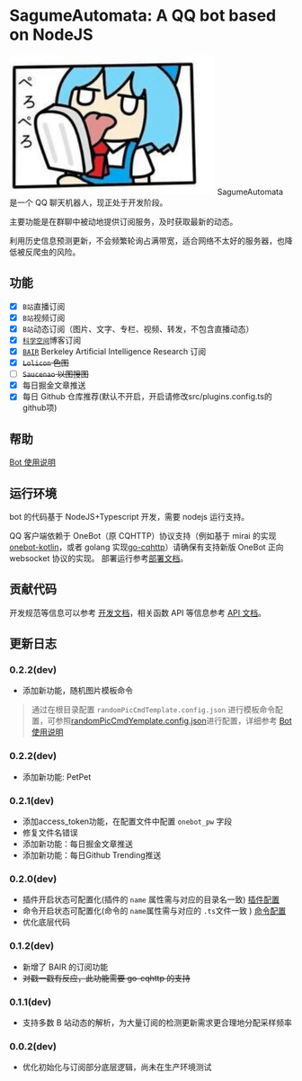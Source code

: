 # SagumeAutomata: A QQ bot based on NodeJS

<img src="ReadMe.assets/-38998bdc61a122a5.jpg" alt="-38998bdc61a122a5" style="zoom:150%;" />
<!-- TODO 换个好看的logo -->
SagumeAutomata 是一个 QQ 聊天机器人，现正处于开发阶段。

主要功能是在群聊中被动地提供订阅服务，及时获取最新的动态。

利用历史信息预测更新，不会频繁轮询占满带宽，适合网络不太好的服务器，也降低被反爬虫的风险。

## 功能

-   [x] `B站`直播订阅
-   [x] `B站`视频订阅
-   [x] `B站`动态订阅（图片、文字、专栏、视频、转发，不包含直播动态）
-   [x] [`科学空间`](https://kexue.fm)博客订阅
-   [x] [`BAIR`](https://bair.berkeley.edu/blog) Berkeley Artificial Intelligence Research 订阅
-   [x] ~~`Lolicon` 色图~~
-   [ ] ~~`Saucenao` 以图搜图~~
-   [x] 每日掘金文章推送
-   [x] 每日 Github 仓库推荐(默认不开启，开启请修改src/plugins.config.ts的github项)

## 帮助

[Bot 使用说明](./UserGuide.md)

## 运行环境

bot 的代码基于 NodeJS+Typescript 开发，需要 nodejs 运行支持。

QQ 客户端依赖于 OneBot（原 CQHTTP）协议支持（例如基于 mirai 的实现[onebot-kotlin](https://github.com/yyuueexxiinngg/onebot-kotlin)，或者 golang 实现[go-cqhttp](https://github.com/Mrs4s/go-cqhttp)）请确保有支持新版 OneBot 正向 websocket 协议的实现。
部署运行参考[部署文档](./DeployDocument.md)。

## 贡献代码

开发规范等信息可以参考 [开发文档](./DevDocument.md)，相关函数 API 等信息参考 [API 文档](./APIDocument.md)。

## 更新日志

### 0.2.2(dev)

- 添加新功能，随机图片模板命令
> 通过在根目录配置 `randomPicCmdTemplate.config.json` 进行模板命令配置，可参照[randomPicCmdYemplate.config.json](config/template/randomPicCmdTemplate.config.json)进行配置，详细参考 [Bot 使用说明](./UserGuide.md)

### 0.2.2(dev)

-   添加新功能: PetPet

### 0.2.1(dev)

-   添加access_token功能，在配置文件中配置 `onebot_pw` 字段
-   修复文件名错误
-   添加新功能：每日掘金文章推送
-   添加新功能：每日Github Trending推送

### 0.2.0(dev)

-   插件开启状态可配置化(插件的 `name` 属性需与对应的目录名一致) [插件配置](./src/plugins.config.ts)
-   命令开启状态可配置化(命令的 `name`属性需与对应的 `.ts`文件一致  ) [命令配置](./src/commands.config.ts)
-   优化底层代码

### 0.1.2(dev)

-   新增了 BAIR 的订阅功能
-   ~~对戳一戳有反应，此功能需要 go-cqhttp 的支持~~

### 0.1.1(dev)

-   支持多数 B 站动态的解析，为大量订阅的检测更新需求更合理地分配采样频率

### 0.0.2(dev)

-   优化初始化与订阅部分底层逻辑，尚未在生产环境测试
